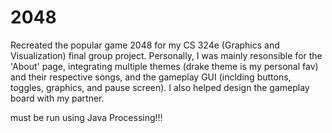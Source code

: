 # 2048
Recreated the popular game 2048 for my CS 324e (Graphics and Visualization) final group project. Personally, I was mainly resonsible for the 'About' page, integrating multiple themes (drake theme is my personal fav) and their respective songs, and the gameplay GUI (inclding buttons, toggles, graphics, and pause screen). I also helped design the gameplay board with my partner. 



must be run using Java Processing!!!
